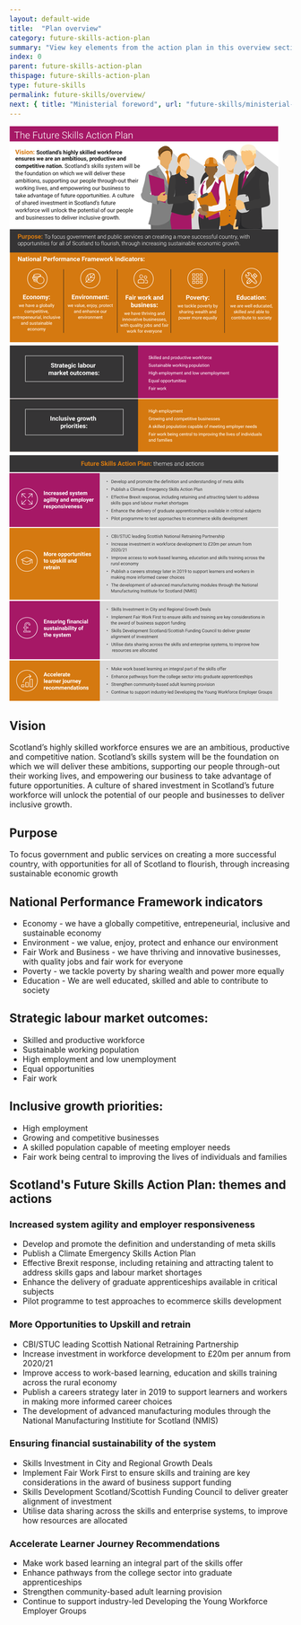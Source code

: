 ```yaml
---
layout: default-wide
title:  "Plan overview"
category: future-skills-action-plan
summary: "View key elements from the action plan in this overview section."
index: 0
parent: future-skills-action-plan
thispage: future-skills-action-plan
type: future-skills
permalink: future-skills/overview/
next: { title: "Ministerial foreword", url: "future-skills/ministerial-foreword/" }
---
```


<img class="hidden-small  hidden-xsmall" src="/assets/images/infographics/fsap-overview.png" alt=""/>

<div class="visible-small  visible-xsmall">
<h2 id="vision">Vision</h2>

<p>Scotland’s highly skilled workforce ensures we are an ambitious, productive and competitive nation. Scotland’s skills system will be the foundation on which we will deliver these ambitions, supporting our people through-out their working lives, and empowering our business to take advantage of future opportunities. A culture of shared investment in Scotland’s future workforce will unlock the potential of our people and businesses to deliver inclusive growth.</p>

<h2 id="purpose">Purpose</h2>

<p>To focus government and public services on creating a more successful country, with opportunities for all of Scotland to flourish, through increasing sustainable economic growth</p>

<h2 id="national-performance-framework-indicators">National Performance Framework indicators</h2>

<ul>
  <li>Economy - we have a globally competitive, entrepeneurial, inclusive and sustainable economy</li>
  <li>Environment - we value, enjoy, protect and enhance our environment</li>
  <li>Fair Work and Business - we have thriving and innovative businesses, with quality jobs and fair work for everyone</li>
  <li>Poverty - we tackle poverty by sharing wealth and power more equally</li>
  <li>Education - We are well educated, skilled and able to contribute to society</li>
</ul>

<h2 id="strategic-labour-market-outcomes">Strategic labour market outcomes:</h2>
<ul>
  <li>Skilled and productive workforce</li>
  <li>Sustainable working population</li>
  <li>High employment and low unemployment</li>
  <li>Equal opportunities</li>
  <li>Fair work</li>
</ul>

<h2 id="inclusive-growth-priorities">Inclusive growth priorities:</h2>

<ul>
  <li>High employment</li>
  <li>Growing and competitive businesses</li>
  <li>A skilled population capable of meeting employer needs</li>
  <li>Fair work being central to improving the lives of individuals and families</li>
</ul>

<h2 id="future-skills-action-plan-themes-and-actions">Scotland's Future Skills Action Plan: themes and actions</h2>

<h3 id="increased-system-agility-and-employer-responsiveness">Increased system agility and employer responsiveness</h3>
<ul>
  <li>Develop and promote the definition and understanding of meta skills</li>
  <li>Publish a Climate Emergency Skills Action Plan</li>
  <li>Effective Brexit response, including retaining and attracting talent to address skills gaps and labour market shortages</li>
  <li>Enhance the delivery of graduate apprenticeships available in critical subjects</li>
  <li>Pilot programme to test approaches to ecommerce skills development</li>
</ul>

<h3 id="more-opportunities-to-upskill-and-retrain">More Opportunities to Upskill and retrain</h3>
<ul>
  <li>CBI/STUC leading Scottish National Retraining Partnership</li>
  <li>Increase investment in workforce development to £20m per annum from 2020/21</li>
  <li>Improve access to work-based learning, education and skills training across the rural economy</li>
  <li>Publish a careers strategy later in 2019 to support learners and workers in making more informed career choices</li>
  <li>The development of advanced manufacturing modules through the National Manufacturing Institiute for Scotland (NMIS)</li>
</ul>

<h3 id="ensuring-financial-sustainability-of-the-system">Ensuring financial sustainability of the system</h3>
<ul>
  <li>Skills Investment in City and Regional Growth Deals</li>
  <li>Implement Fair Work First to ensure skills and training are key considerations in the award of business support funding</li>
  <li>Skills Development Scotland/Scottish Funding Council to deliver greater alignment of investment</li>
  <li>Utilise data sharing across the skills and enterprise systems, to improve how resources are allocated</li>
</ul>

<h3 id="accelerate-learner-journey-recommendations">Accelerate Learner Journey Recommendations</h3>
<ul>
  <li>Make work based learning an integral part of the skills offer</li>
  <li>Enhance pathways from the college sector into graduate apprenticeships</li>
  <li>Strengthen community-based adult learning provision</li>
  <li>Continue to support industry-led Developing the Young Workforce Employer Groups</li>
</ul>
</div>
